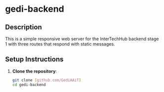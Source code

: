 # gedi-backend 

## Description
This is a simple responsive web server for the InterTechHub backend stage 1 with three routes that respond with static messages.

## Setup Instructions
1. **Clone the repository**:
   ```bash
   git clone [github.com/GediAAiT]
   cd gedi-backend
